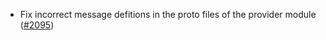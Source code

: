 - Fix incorrect message defitions in the proto files of the provider module
  ([\#2095](https://github.com/cosmos/interchain-security/pull/2095))